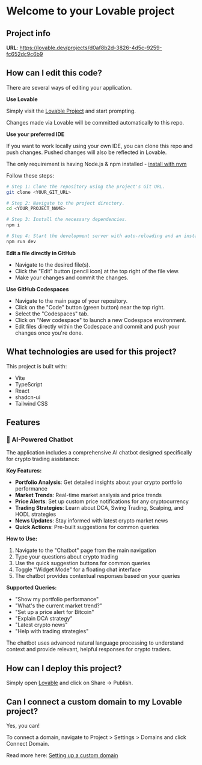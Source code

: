 # Welcome to your Lovable project

## Project info

**URL**: https://lovable.dev/projects/d0af8b2d-3826-4d5c-9259-fc652dc9c6b9

## How can I edit this code?

There are several ways of editing your application.

**Use Lovable**

Simply visit the [Lovable Project](https://lovable.dev/projects/d0af8b2d-3826-4d5c-9259-fc652dc9c6b9) and start prompting.

Changes made via Lovable will be committed automatically to this repo.

**Use your preferred IDE**

If you want to work locally using your own IDE, you can clone this repo and push changes. Pushed changes will also be reflected in Lovable.

The only requirement is having Node.js & npm installed - [install with nvm](https://github.com/nvm-sh/nvm#installing-and-updating)

Follow these steps:

```sh
# Step 1: Clone the repository using the project's Git URL.
git clone <YOUR_GIT_URL>

# Step 2: Navigate to the project directory.
cd <YOUR_PROJECT_NAME>

# Step 3: Install the necessary dependencies.
npm i

# Step 4: Start the development server with auto-reloading and an instant preview.
npm run dev
```

**Edit a file directly in GitHub**

- Navigate to the desired file(s).
- Click the "Edit" button (pencil icon) at the top right of the file view.
- Make your changes and commit the changes.

**Use GitHub Codespaces**

- Navigate to the main page of your repository.
- Click on the "Code" button (green button) near the top right.
- Select the "Codespaces" tab.
- Click on "New codespace" to launch a new Codespace environment.
- Edit files directly within the Codespace and commit and push your changes once you're done.

## What technologies are used for this project?

This project is built with:

- Vite
- TypeScript
- React
- shadcn-ui
- Tailwind CSS

## Features

### 🤖 AI-Powered Chatbot

The application includes a comprehensive AI chatbot designed specifically for crypto trading assistance:

**Key Features:**
- **Portfolio Analysis**: Get detailed insights about your crypto portfolio performance
- **Market Trends**: Real-time market analysis and price trends
- **Price Alerts**: Set up custom price notifications for any cryptocurrency
- **Trading Strategies**: Learn about DCA, Swing Trading, Scalping, and HODL strategies
- **News Updates**: Stay informed with latest crypto market news
- **Quick Actions**: Pre-built suggestions for common queries

**How to Use:**
1. Navigate to the "Chatbot" page from the main navigation
2. Type your questions about crypto trading
3. Use the quick suggestion buttons for common queries
4. Toggle "Widget Mode" for a floating chat interface
5. The chatbot provides contextual responses based on your queries

**Supported Queries:**
- "Show my portfolio performance"
- "What's the current market trend?"
- "Set up a price alert for Bitcoin"
- "Explain DCA strategy"
- "Latest crypto news"
- "Help with trading strategies"

The chatbot uses advanced natural language processing to understand context and provide relevant, helpful responses for crypto traders.

## How can I deploy this project?

Simply open [Lovable](https://lovable.dev/projects/d0af8b2d-3826-4d5c-9259-fc652dc9c6b9) and click on Share -> Publish.

## Can I connect a custom domain to my Lovable project?

Yes, you can!

To connect a domain, navigate to Project > Settings > Domains and click Connect Domain.

Read more here: [Setting up a custom domain](https://docs.lovable.dev/tips-tricks/custom-domain#step-by-step-guide)
